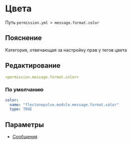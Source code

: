 # Цвета
Путь `permission.yml > message.format.color`

## Пояснение
Категория, отвечающая за настройку прав у тегов цвета

## Редактирование
```yaml
<permission.message.format.color>
```

### По умолчанию
```yaml
color:
  name: "flectonepulse.module.message.format.color"
  type: TRUE
```

## Параметры

- [Сообщения](/docs/message/format/color/)

<!--@include: @/parts/permission/permissionTier3.md-->

